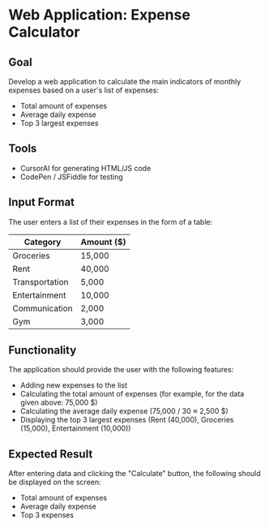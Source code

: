 # Web Application: Expense Calculator

## Goal

Develop a web application to calculate the main indicators of monthly expenses based on a user's list of expenses:

- Total amount of expenses
- Average daily expense
- Top 3 largest expenses

## Tools

- CursorAI for generating HTML/JS code
- CodePen / JSFiddle for testing

## Input Format

The user enters a list of their expenses in the form of a table:

| Category | Amount ($) |
|----------|------------|
| Groceries | 15,000 |
| Rent | 40,000 |
| Transportation | 5,000 |
| Entertainment | 10,000 |
| Communication | 2,000 |
| Gym | 3,000 |

## Functionality

The application should provide the user with the following features:

- Adding new expenses to the list
- Calculating the total amount of expenses (for example, for the data given above: 75,000 $)
- Calculating the average daily expense (75,000 / 30 ≈ 2,500 $)
- Displaying the top 3 largest expenses (Rent (40,000), Groceries (15,000), Entertainment (10,000))

## Expected Result

After entering data and clicking the "Calculate" button, the following should be displayed on the screen:

- Total amount of expenses
- Average daily expense
- Top 3 expenses
